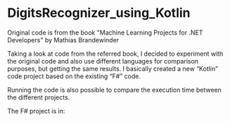# DigitsRecognizer_using_Kotlin
Original code is from the book "Machine Learning Projects for .NET Developers" by Mathias Brandewinder

Taking a look at code from the referred book, I decided to experiment with the original code and also use different languages for comparison purposes, but getting the same results.
I basically created a new “Kotlin” code project based on the existing “F#” code.

Running the code is also possible to compare the execution time between the different projects.

The F# project is in: 
